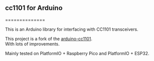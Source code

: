 ## cc1101 for Arduino
==============

This is an Arduino library for interfacing with CC1101 transceivers.  

This project is a fork of the [arduino-cc1101](https://github.com/veonik/arduino-cc1101).   
With lots of improvements.   

Mainly tested on PlatformIO + Raspberry Pico and PlatformIO + ESP32.
